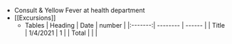 - Consult & Yellow Fever at health department
- [[Excursions]]
	- Tables
	  | Heading | Date     | number |
	  |:-------:| -------- | ------ |
	  |  Title  | 1/4/2021 | 1      |
	  |  Total  |          |        |
	  
